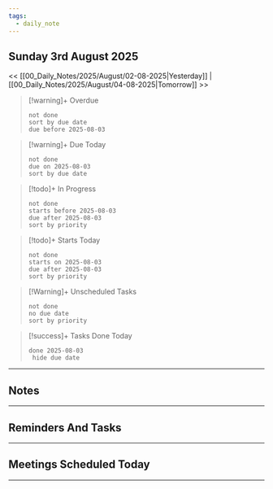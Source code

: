 ```yaml
---
tags:
  - daily_note
---
```

## Sunday 3rd August 2025


<< [[00_Daily_Notes/2025/August/02-08-2025|Yesterday]] | [[00_Daily_Notes/2025/August/04-08-2025|Tomorrow]] >>


> [!warning]+ Overdue
> ```tasks
> not done
> sort by due date
> due before 2025-08-03
> ```

> [!warning]+ Due Today
> ```tasks
> not done
> due on 2025-08-03
> sort by due date
> ```

> [!todo]+ In Progress
> ```tasks
> not done
> starts before 2025-08-03
> due after 2025-08-03
> sort by priority
> ```

> [!todo]+ Starts Today
> ```tasks
> not done
> starts on 2025-08-03
> due after 2025-08-03
> sort by priority
> ```

> [!Warning]+ Unscheduled Tasks
 > ```tasks
 > not done
 > no due date
 > sort by priority
 > ```

> [!success]+ Tasks Done Today
> ```tasks 
> done 2025-08-03
>  hide due date
>  ```


___
## Notes


___
## Reminders And Tasks


___
## Meetings Scheduled Today

___

